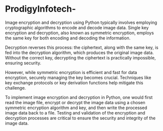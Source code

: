 # ProdigyInfotech-

Image encryption and decryption using Python typically involves employing cryptographic algorithms to encode and decode image data. Single key encryption and decryption, also known as symmetric encryption, employs the same key for both encoding and decoding the information.

Decryption reverses this process: the ciphertext, along with the same key, is fed into the decryption algorithm, which produces the original image data. Without the correct key, decrypting the ciphertext is practically impossible, ensuring security.

However, while symmetric encryption is efficient and fast for data encryption, securely managing the key becomes crucial. Techniques like key exchange protocols or key derivation functions help mitigate this challenge.

To implement image encryption and decryption in Python, one would first read the image file, encrypt or decrypt the image data using a chosen symmetric encryption algorithm and key, and then write the processed image data back to a file. Testing and validation of the encryption and decryption processes are critical to ensure the security and integrity of the image data.
